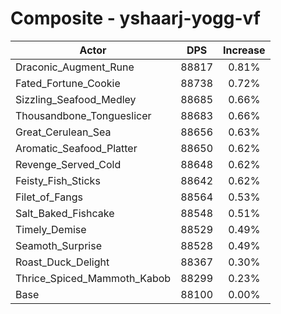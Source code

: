 # Composite - yshaarj-yogg-vf
| Actor | DPS | Increase |
|---|:---:|:---:|
|Draconic_Augment_Rune|88817|0.81%|
|Fated_Fortune_Cookie|88738|0.72%|
|Sizzling_Seafood_Medley|88685|0.66%|
|Thousandbone_Tongueslicer|88683|0.66%|
|Great_Cerulean_Sea|88656|0.63%|
|Aromatic_Seafood_Platter|88650|0.62%|
|Revenge_Served_Cold|88648|0.62%|
|Feisty_Fish_Sticks|88642|0.62%|
|Filet_of_Fangs|88564|0.53%|
|Salt_Baked_Fishcake|88548|0.51%|
|Timely_Demise|88529|0.49%|
|Seamoth_Surprise|88528|0.49%|
|Roast_Duck_Delight|88367|0.30%|
|Thrice_Spiced_Mammoth_Kabob|88299|0.23%|
|Base|88100|0.00%|
